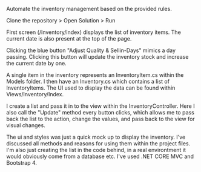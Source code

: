 Automate the inventory management based on the provided rules.

Clone the repository > Open Solution > Run

First screen (/Inventory/index) displays the list of inventory items. The current date is also present at the top of the page. 

Clicking the blue button "Adjust Quality & Sellin-Days" mimics a day passing. Clicking this button will update the inventory stock and increase the current date by one.

A single item in the inventory represents an InventoryItem.cs within the Models folder. I then have an Inventory.cs which contains a list of InventoryItems. The UI used to display the data can be found within Views/Inventory/Index.

I create a list and pass it in to the view within the InventoryController. Here I also call the "Update" method every button clicks, which allows me to pass back the list to the action, change the values, and pass back to the view for visual changes.

The ui and styles was just a quick mock up to display the inventory. I've discussed all methods and reasons for using them within the project files. I'm also just creating the list in the code behind, in a real environtment it would obviously come from a database etc. I've used .NET CORE MVC and Bootstrap 4.
